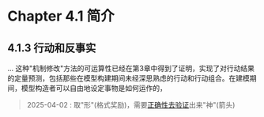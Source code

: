 # Chapter 4.1 简介

## 4.1.3 行动和反事实
...
这种"机制修改"方法的可运算性已经在第3章中得到了证明，实现了对行动结果的定量预测，包括那些在模型构建期间未经深思熟虑的行动和行动组合。在建模期间，模型构造者可以自由地设定事物是如何运作的，
> 2025-04-02 : 取"形"(格式奖励)，需要<a id="p-verify">[正确性去验证](./chapter_7_5.md#p-verify)</a>出来"神"(箭头)  

